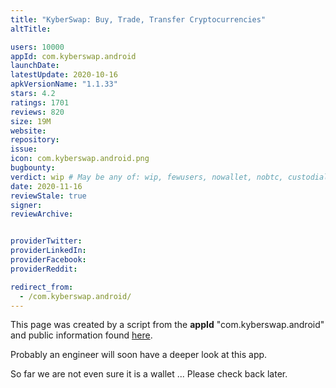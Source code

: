 ```yaml
---
title: "KyberSwap: Buy, Trade, Transfer Cryptocurrencies"
altTitle: 

users: 10000
appId: com.kyberswap.android
launchDate: 
latestUpdate: 2020-10-16
apkVersionName: "1.1.33"
stars: 4.2
ratings: 1701
reviews: 820
size: 19M
website: 
repository: 
issue: 
icon: com.kyberswap.android.png
bugbounty: 
verdict: wip # May be any of: wip, fewusers, nowallet, nobtc, custodial, nosource, nonverifiable, reproducible, bounty, defunct
date: 2020-11-16
reviewStale: true
signer: 
reviewArchive:


providerTwitter: 
providerLinkedIn: 
providerFacebook: 
providerReddit: 

redirect_from:
  - /com.kyberswap.android/
---
```



This page was created by a script from the **appId** "com.kyberswap.android" and public
information found
[here](https://play.google.com/store/apps/details?id=com.kyberswap.android).

Probably an engineer will soon have a deeper look at this app.

So far we are not even sure it is a wallet ... Please check back later.